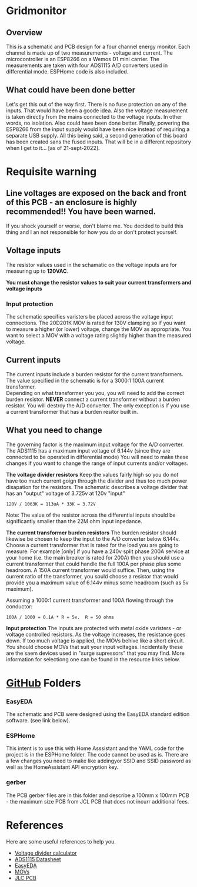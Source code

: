 # Gridmonitor
## Overview
This is a schematic and PCB design for a four channel energy monitor.  Each channel is made up of two measurements - voltage 
and current.  The microcontroller is an ESP8266 on a Wemos D1 mini carrier.  The measurements are taken with four ADS1115 A/D
converters used in differential mode.  ESPHome code is also included.

## What could have been done better
Let's get this out of the way first.  There is no fuse protection on any of the inputs.  That would have been a goode idea.  Also the voltage measurement
is taken directly from the mains connected to the voltage inputs.  In other words, no isolation.  Also could have been done better.  Finally, powering the
ESP8266 from the input supply would have been nice instead of requiring a separate USB supply.  All this being said, a second generation of this board has
been created sans the fused inputs.  That will be in a different repository when I get to it... [as of 21-sept-2022].

# Requisite warning
## Line voltages are exposed on the back and front of this PCB - an enclosure is highly recommended!!  You have been warned.

If you shock yourself or worse, don't blame me.  You decided to build this thing and I an not responsible for how you do or don't protect yourself.

## Voltage inputs
The resistor values used in the schamatic on the voltage inputs are for measuring up to **120VAC**.  

**You must change the resistor values to suit your current transformers and voltage inputs**

### Input protection
The schematic specifies varisters be placed across the voltage input connections.  The 20D201K MOV is rated for 130V clamping so 
if you want to measure a higher (or lower) voltage, change the MOV as appropriate. You want to select a MOV with a voltage rating
slightly higher than the measured voltage.  

## Current inputs
The current inputs include a burden resistor for the current transformers.  The value specified in the schematic is for a 3000:1 100A current transformer.  
Depending on what transformer you you, you will need to add the correct burden resistor. **NEVER** connect a current transformer without a burden resistor. 
You will destroy the A/D converter. The only exception is if you use a current transformer that has a burden resitor built in.

## What you need to change
The governing factor is the maximum input voltage for the A/D converter.  The ADS1115 has a maximum input voltage of 6.144v (since they are connected to be operated in differential mode)
You will need to make these changes if you want to change the range of input currents and/or voltages.

**The voltage divider resistors** Keep the values fairly high so you do not have too much current goign through the divider and thus too much power disapation for the resistors.  The 
schematic describes a voltage divider that has an "output" voltage of 3.725v at 120v "input"
	
`120V / 1063K = 113uA * 33K = 3.72V`
	
Note: The value of the resistor across the differential inputs should be significantly smaller than the 22M ohm input inpedance.

**The current transformer burden resistors** The burden resistor should likewise be chosen to keep the input to the A/D converter below 6.144v.  Choose a current transformer that is rated
for the load you are going to measure.  For example [only] if you have a 240v split phase 200A service at your home (i.e. the main breaker is rated for 200A) then you should use a current
transformer that could handle the full 100A per phase plus some headroom.  A 150A current transformer would suffice.  Then, using the current ratio of the transformer, you sould choose a resistor 
that would provide you a maximum value of 6.144v minus some headroom (such as 5v maximum).

Assuming a 1000:1 current transformer and 100A flowing through the conductor:

`100A / 1000 = 0.1A * R = 5v.  R = 50 ohms`

**Input protection**
The inputs are protected with metal oxide varisters - or voltage controlled resistors.  As the voltage increases, the resistance goes down.  If too much voltage is applied, the MOVs behive like a
short circuit.  You should choose MOVs that suit your input voltages.  Incidentally these are the saem devices used in "surge supressors" that you may find.  More information for selectiong one
can be found in the resource links below.

# [GitHub](https://github.com/roberttco/gridmonitor) Folders
### EasyEDA
The schematic and PCB were designed using the EasyEDA standard edition software. (see link below).

### ESPHome
This intent is to use this with Home Asssistant and the YAML code for the project is in the ESPHome folder.  The code cannot be 
used as is.  There are a few changes you need to make like addingyor SSID and SSID password as well as the HomeAssistant API encryption key.

### gerber
The PCB gerber files are in this folder and describe a 100mm x 100mm PCB - the maximum size PCB from JCL PCB that does not incurr additional fees.


# References
Here are some useful references to help you.

* [Voltage divider calculator](https://ohmslawcalculator.com/voltage-divider-calculator)
* [ADS1115 Datasheet](https://www.ti.com/product/ADS1115)
* [EasyEDA](https://easyeda.com/page/download)
* [MOVs](https://components101.com/articles/metal-oxide-varistor-mov-overview#:~:text=1%20The%20first%20step%20of%20choosing%20a%20MOV,in%20case%20of%20a%20surge.%20...%20More%20items)
* [JLC PCB](https://jlcpcb.com/)

